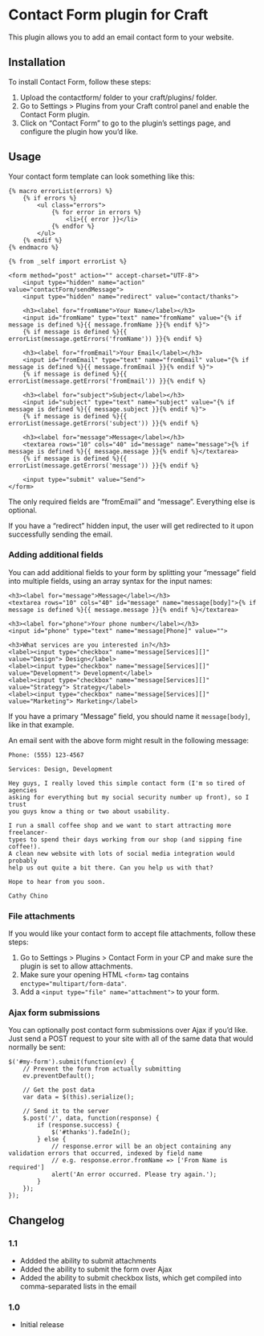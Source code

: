 # Contact Form plugin for Craft

This plugin allows you to add an email contact form to your website.


## Installation

To install Contact Form, follow these steps:

1.  Upload the contactform/ folder to your craft/plugins/ folder.
2.  Go to Settings > Plugins from your Craft control panel and enable the Contact Form plugin.
3.  Click on “Contact Form” to go to the plugin’s settings page, and configure the plugin how you’d like.


## Usage

Your contact form template can look something like this:

    {% macro errorList(errors) %}
        {% if errors %}
            <ul class="errors">
                {% for error in errors %}
                    <li>{{ error }}</li>
                {% endfor %}
            </ul>
        {% endif %}
    {% endmacro %}

    {% from _self import errorList %}

    <form method="post" action="" accept-charset="UTF-8">
        <input type="hidden" name="action" value="contactForm/sendMessage">
        <input type="hidden" name="redirect" value="contact/thanks">

        <h3><label for="fromName">Your Name</label></h3>
        <input id="fromName" type="text" name="fromName" value="{% if message is defined %}{{ message.fromName }}{% endif %}">
        {% if message is defined %}{{ errorList(message.getErrors('fromName')) }}{% endif %}

        <h3><label for="fromEmail">Your Email</label></h3>
        <input id="fromEmail" type="text" name="fromEmail" value="{% if message is defined %}{{ message.fromEmail }}{% endif %}">
        {% if message is defined %}{{ errorList(message.getErrors('fromEmail')) }}{% endif %}

        <h3><label for="subject">Subject</label></h3>
        <input id="subject" type="text" name="subject" value="{% if message is defined %}{{ message.subject }}{% endif %}">
        {% if message is defined %}{{ errorList(message.getErrors('subject')) }}{% endif %}

        <h3><label for="message">Message</label></h3>
        <textarea rows="10" cols="40" id="message" name="message">{% if message is defined %}{{ message.message }}{% endif %}</textarea>
        {% if message is defined %}{{ errorList(message.getErrors('message')) }}{% endif %}

        <input type="submit" value="Send">
    </form>

The only required fields are “fromEmail” and “message”. Everything else is optional.

If you have a “redirect” hidden input, the user will get redirected to it upon successfully sending the email.


### Adding additional fields

You can add additional fields to your form by splitting your “message” field into multiple fields, using an array syntax for the input names:

    <h3><label for="message">Message</label></h3>
    <textarea rows="10" cols="40" id="message" name="message[body]">{% if message is defined %}{{ message.message }}{% endif %}</textarea>

    <h3><label for="phone">Your phone number</label></h3>
    <input id="phone" type="text" name="message[Phone]" value="">

    <h3>What services are you interested in?</h3>
    <label><input type="checkbox" name="message[Services][]" value="Design"> Design</label>
    <label><input type="checkbox" name="message[Services][]" value="Development"> Development</label>
    <label><input type="checkbox" name="message[Services][]" value="Strategy"> Strategy</label>
    <label><input type="checkbox" name="message[Services][]" value="Marketing"> Marketing</label>

If you have a primary “Message” field, you should name it ``message[body]``, like in that example.

An email sent with the above form might result in the following message:

    Phone: (555) 123-4567

    Services: Design, Development

    Hey guys, I really loved this simple contact form (I'm so tired of agencies
    asking for everything but my social security number up front), so I trust
    you guys know a thing or two about usability.

    I run a small coffee shop and we want to start attracting more freelancer-
    types to spend their days working from our shop (and sipping fine coffee!).
    A clean new website with lots of social media integration would probably
    help us out quite a bit there. Can you help us with that?

    Hope to hear from you soon.

    Cathy Chino


### File attachments

If you would like your contact form to accept file attachments, follow these steps:

1. Go to Settings > Plugins > Contact Form in your CP and make sure the plugin is set to allow attachments.
2. Make sure your opening HTML `<form>` tag contains `enctype="multipart/form-data"`.
3. Add a `<input type="file" name="attachment">` to your form.


### Ajax form submissions

You can optionally post contact form submissions over Ajax if you’d like. Just send a POST request to your site with all of the same data that would normally be sent:

    $('#my-form').submit(function(ev) {
        // Prevent the form from actually submitting
        ev.preventDefault();

        // Get the post data
        var data = $(this).serialize();

        // Send it to the server
        $.post('/', data, function(response) {
            if (response.success) {
                $('#thanks').fadeIn();
            } else {
                // response.error will be an object containing any validation errors that occurred, indexed by field name
                // e.g. response.error.fromName => ['From Name is required']
                alert('An error occurred. Please try again.');
            }
        });
    });


## Changelog

### 1.1

* Addded the ability to submit attachments
* Added the ability to submit the form over Ajax
* Added the ability to submit checkbox lists, which get compiled into comma-separated lists in the email

### 1.0

* Initial release
